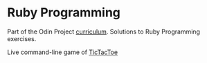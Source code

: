 # Ruby Programming

Part of the Odin Project [curriculum](https://www.theodinproject.com/courses/ruby-programming). Solutions to Ruby Programming exercises.

Live command-line game of [TicTacToe](https://repl.it/@Kamron_Hays/TicTacToe)
